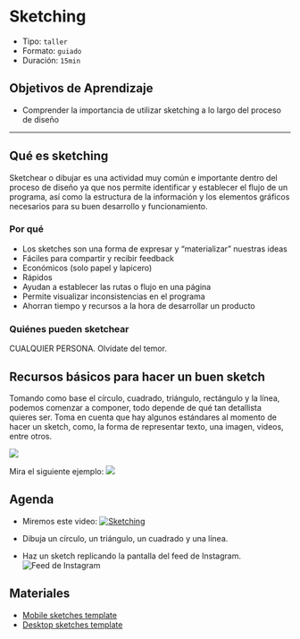 # Sketching

- Tipo: `taller`
- Formato: `guiado`
- Duración: `15min`

## Objetivos de Aprendizaje

- Comprender la importancia de utilizar sketching a lo largo del proceso de
  diseño

***

## Qué es sketching

Sketchear o dibujar es una actividad muy común e importante dentro del proceso
de diseño ya que nos permite identificar y establecer el flujo de un programa,
así como la estructura de la información y los elementos gráficos necesarios
para su buen desarrollo y funcionamiento.

### Por qué

- Los sketches son una forma de expresar y “materializar” nuestras ideas
- Fáciles para compartir y recibir feedback
- Económicos (solo papel y lapicero)
- Rápidos
- Ayudan a establecer las rutas o flujo en una página
- Permite visualizar inconsistencias en el programa
- Ahorran tiempo y recursos a la hora de desarrollar un producto

### Quiénes pueden sketchear

CUALQUIER PERSONA. Olvídate del temor.

## Recursos básicos para hacer un buen sketch

Tomando como base el círculo, cuadrado, triángulo, rectángulo y la línea,
podemos comenzar a componer, todo depende de qué tan detallista quieres ser.
Toma en cuenta que hay algunos estándares al momento de hacer un sketch, como,
la forma de representar texto, una imagen, videos, entre otros.

![](https://preview.ibb.co/kx4fsb/sketching.jpg)

Mira el siguiente ejemplo:
  ![](https://preview.ibb.co/eAkBFw/ex_sketch_2.jpg)

## Agenda

- Miremos este video:
   [![Sketching](https://img.youtube.com/vi/L1pBhHjGKvI/0.jpg)](https://youtu.be/L1pBhHjGKvI?t=23m00s)

- Dibuja un círculo, un triángulo, un cuadrado y una línea.

- Haz un sketch replicando la pantalla del feed de Instagram.
   ![Feed de Instagram](https://68.media.tumblr.com/3c84f9684e9717224c126a4bb3d53e20/tumblr_inline_obae6aJ6lz1svf3j7_540.jpg)

## Materiales

- [Mobile sketches template](https://drive.google.com/open?id=0B0NdG2VNCDPzRHRXdk96VDFFd2M)
- [Desktop sketches template](https://drive.google.com/open?id=0B0NdG2VNCDPzaWRsQXNpSWtSQ1U)
